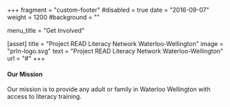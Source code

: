+++
fragment = "custom-footer"
#disabled = true
date = "2016-09-07"
weight = 1200
#background = ""

menu_title = "Get Involved"

[asset]
  title = "Project READ Literacy Network Waterloo-Wellington"
  image = "prln-logo.svg"
  text = "Project READ Literacy Network Waterloo-Wellington"
  url = "#"
+++

#### Our Mission

Our mission is to provide any adult or family in Waterloo Wellington with access to literacy training.